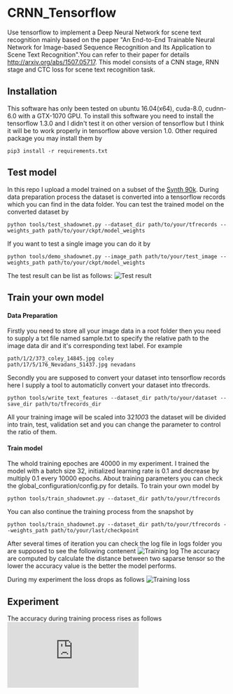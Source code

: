 # CRNN_Tensorflow
Use tensorflow to implement a Deep Neural Network for scene text recognition mainly based on the paper "An End-to-End Trainable Neural Network for Image-based Sequence Recognition and Its Application to Scene Text Recognition".You can refer to their paper for details http://arxiv.org/abs/1507.05717.
This model consists of a CNN stage, RNN stage and CTC loss for scene text recognition task.

## Installation
This software has only been tested on ubuntu 16.04(x64), cuda-8.0, cudnn-6.0 with a GTX-1070 GPU. To install this software you need to install the tensorflow 1.3.0 and I didn't test it on other version of tensorflow but I think it will be to work properly in tensorflow above version 1.0. Other required package you may install them by

```
pip3 install -r requirements.txt
```

## Test model
In this repo I upload a model trained on a subset of the [Synth 90k](http://www.robots.ox.ac.uk/~vgg/data/text/). During data preparation process the dataset is converted into a tensorflow records which you can find in the data folder.
You can test the trained model on the converted dataset by

```
python tools/test_shadownet.py --dataset_dir path/to/your/tfrecords --weights_path path/to/your/ckpt/model_weights
```
If you want to test a single image you can do it by
```
python tools/demo_shadownet.py --image_path path/to/your/test_image --weights_path path/to/your/ckpt/model_weights
```

The test result can be list as follows:
![Test result](https://github.com/TJCVRS/CRNN_Tensorflow/data/images/test_result.png)


## Train your own model
#### Data Preparation
Firstly you need to store all your image data in a root folder then you need to supply a txt file named sample.txt to specify the relative path to the image data dir and it's corresponding text label. For example

```
path/1/2/373_coley_14845.jpg coley
path/17/5/176_Nevadans_51437.jpg nevadans
```

Secondly you are supposed to convert your dataset into tensorflow records here I supply a tool to automaticlly convert your dataset into tfrecords.

```
python tools/write_text_features --dataset_dir path/to/your/dataset --save_dir path/to/tfrecords_dir
```
All your training image will be scaled into 32*100*3 the dataset will be divided into train, test, validation set and you can change the parameter to control the ratio of them.

#### Train model
The whold training epoches are 40000 in my experiment. I trained the model with a batch size 32, initialized learning rate is 0.1 and decrease by multiply 0.1 every 10000 epochs. About training parameters you can check the global_configuration/config.py for details. To train your own model by

```
python tools/train_shadownet.py --dataset_dir path/to/your/tfrecords
```
You can also continue the training process from the snapshot by
```
python tools/train_shadownet.py --dataset_dir path/to/your/tfrecords --weights_path path/to/your/last/checkpoint
```
After several times of iteration you can check the log file in logs folder you are supposed to see the following contenent
![Training log](https://github.com/TJCVRS/CRNN_Tensorflow/data/images/train_log.png)
The accuracy are computed by calculate the distance between two saparse tensor so the lower the accuracy value is the better the model performs.

During my experiment the loss drops as follows
![Training loss](https://github.com/TJCVRS/CRNN_Tensorflow/data/images/train_loss.png)

## Experiment
The accuracy during training process rises as follows
![Training accuracy](https://github.com/TJCVRS/CRNN_Tensorflow/data/images/training_accuracy.md)




